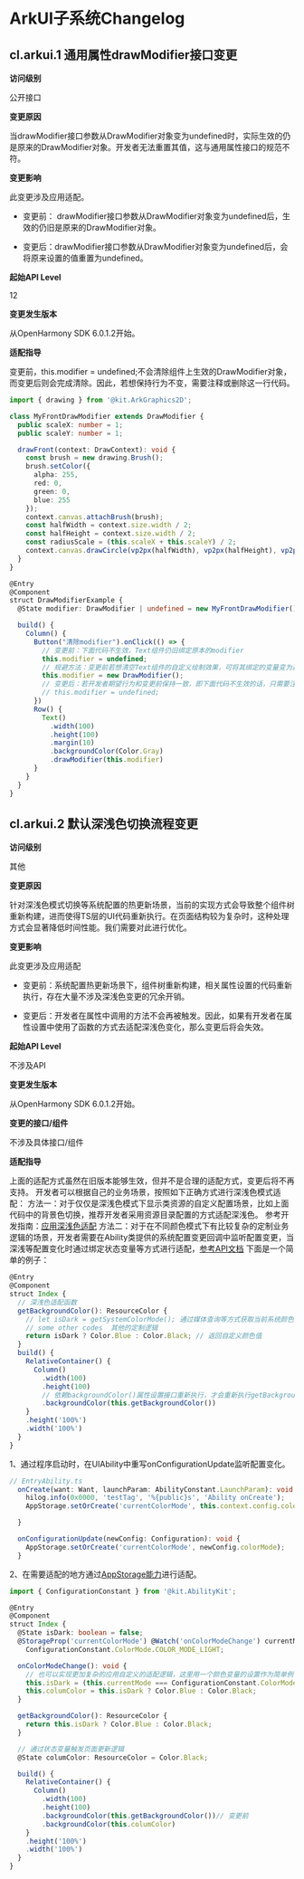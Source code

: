 # ArkUI子系统Changelog

## cl.arkui.1 通用属性drawModifier接口变更

**访问级别**

公开接口

**变更原因**

当drawModifier接口参数从DrawModifier对象变为undefined时，实际生效的仍是原来的DrawModifier对象。开发者无法重置其值，这与通用属性接口的规范不符。

**变更影响**

此变更涉及应用适配。

- 变更前： drawModifier接口参数从DrawModifier对象变为undefined后，生效的仍旧是原来的DrawModifier对象。
  
- 变更后：drawModifier接口参数从DrawModifier对象变为undefined后，会将原来设置的值重置为undefined。

**起始API Level**

12

**变更发生版本**

从OpenHarmony SDK 6.0.1.2开始。

**适配指导**

变更前，this.modifier = undefined;不会清除组件上生效的DrawModifier对象，而变更后则会完成清除。因此，若想保持行为不变，需要注释或删除这一行代码。

```ts
import { drawing } from '@kit.ArkGraphics2D';

class MyFrontDrawModifier extends DrawModifier {
  public scaleX: number = 1;
  public scaleY: number = 1;

  drawFront(context: DrawContext): void {
    const brush = new drawing.Brush();
    brush.setColor({
      alpha: 255,
      red: 0,
      green: 0,
      blue: 255
    });
    context.canvas.attachBrush(brush);
    const halfWidth = context.size.width / 2;
    const halfHeight = context.size.width / 2;
    const radiusScale = (this.scaleX + this.scaleY) / 2;
    context.canvas.drawCircle(vp2px(halfWidth), vp2px(halfHeight), vp2px(20 * radiusScale));
  }
}

@Entry
@Component
struct DrawModifierExample {
  @State modifier: DrawModifier | undefined = new MyFrontDrawModifier();

  build() {
    Column() {
      Button("清除modifier").onClick(() => {
        // 变更前：下面代码不生效，Text组件仍旧绑定原本的modifier
        this.modifier = undefined;
        // 规避方法：变更前若想清空Text组件的自定义绘制效果，可将其绑定的变量变为基类对象
        this.modifier = new DrawModifier();
        // 变更后：若开发者期望行为和变更前保持一致，即下面代码不生效的话，只需要注释掉这一行即可
        // this.modifier = undefined;
      })
      Row() {
        Text()
          .width(100)
          .height(100)
          .margin(10)
          .backgroundColor(Color.Gray)
          .drawModifier(this.modifier)
      }
    }
  }
}
```

## cl.arkui.2 默认深浅色切换流程变更

**访问级别**

其他

**变更原因**

针对深浅色模式切换等系统配置的热更新场景，当前的实现方式会导致整个组件树重新构建，进而使得TS层的UI代码重新执行。在页面结构较为复杂时，这种处理方式会显著降低时间性能。我们需要对此进行优化。

**变更影响**

此变更涉及应用适配

- 变更前：系统配置热更新场景下，组件树重新构建，相关属性设置的代码重新执行，存在大量不涉及深浅色变更的冗余开销。
  
- 变更后：开发者在属性中调用的方法不会再被触发。因此，如果有开发者在属性设置中使用了函数的方式去适配深浅色变化，那么变更后将会失效。

**起始API Level**

不涉及API

**变更发生版本**

从OpenHarmony SDK 6.0.1.2开始。

**变更的接口/组件**

不涉及具体接口/组件

**适配指导**

上面的适配方式虽然在旧版本能够生效，但并不是合理的适配方式，变更后将不再支持。
开发者可以根据自己的业务场景，按照如下正确方式进行深浅色模式适配：
方法一：对于仅仅是深浅色模式下显示类资源的自定义配置场景，比如上面代码中的背景色切换，推荐开发者采用资源目录配置的方式适配深浅色。
参考开发指南：[应用深浅色适配](../../../application-dev/ui/ui-dark-light-color-adaptation.md)
方法二：对于在不同颜色模式下有比较复杂的定制业务逻辑的场景，开发者需要在Ability类提供的系统配置变更回调中监听配置变更，当深浅等配置变化时通过绑定状态变量等方式进行适配，[参考API文档](../../../application-dev/reference/apis-ability-kit/js-apis-app-ability-ability.md#abilityonconfigurationupdate)
下面是一个简单的例子：

```ts
@Entry
@Component
struct Index {
  // 深浅色适配函数
  getBackgroundColor(): ResourceColor {
    // let isDark = getSystemColorMode(); 通过媒体查询等方式获取当前系统颜色模式
    // some other codes  其他的定制逻辑
    return isDark ? Color.Blue : Color.Black; // 返回自定义颜色值
  }
  build() {
    RelativeContainer() {
      Column()
        .width(100)
        .height(100)
        // 依赖backgroundColor()属性设置接口重新执行，才会重新执行getBackgroundColor()完成正确切换
        .backgroundColor(this.getBackgroundColor())
    }
    .height('100%')
    .width('100%')
  }
}
```

1、通过程序启动时，在UIAbility中重写onConfigurationUpdate监听配置变化。
```ts
// EntryAbility.ts
  onCreate(want: Want, launchParam: AbilityConstant.LaunchParam): void {
    hilog.info(0x0000, 'testTag', '%{public}s', 'Ability onCreate');
    AppStorage.setOrCreate('currentColorMode', this.context.config.colorMode);

  }

  onConfigurationUpdate(newConfig: Configuration): void {
    AppStorage.setOrCreate('currentColorMode', newConfig.colorMode);
  }
```

2、在需要适配的地方通过[AppStorage能力](../../../application-dev/quick-start/arkts-appstorage.md)进行适配。

```ts
import { ConfigurationConstant } from '@kit.AbilityKit';

@Entry
@Component
struct Index {
  @State isDark: boolean = false;
  @StorageProp('currentColorMode') @Watch('onColorModeChange') currentMode: number =
    ConfigurationConstant.ColorMode.COLOR_MODE_LIGHT;

  onColorModeChange(): void {
    // 也可以实现更加复杂的应用自定义的适配逻辑，这里用一个颜色变量的设置作为简单例子
    this.isDark = (this.currentMode === ConfigurationConstant.ColorMode.COLOR_MODE_LIGHT) ? false : true;
    this.columColor = this.isDark ? Color.Blue : Color.Black;
  }

  getBackgroundColor(): ResourceColor {
    return this.isDark ? Color.Blue : Color.Black;
  }

  // 通过状态变量触发页面更新逻辑
  @State columColor: ResourceColor = Color.Black;

  build() {
    RelativeContainer() {
      Column()
        .width(100)
        .height(100)
        .backgroundColor(this.getBackgroundColor())// 变更前 
        .backgroundColor(this.columColor)
    }
    .height('100%')
    .width('100%')
  }
}
```


